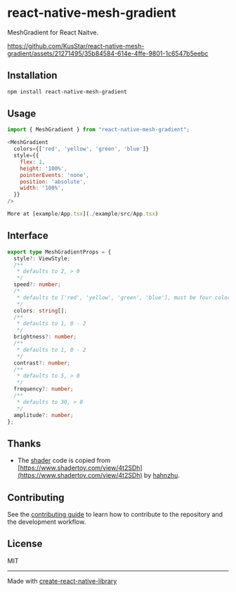 # react-native-mesh-gradient

MeshGradient for React Naitve.

https://github.com/KusStar/react-native-mesh-gradient/assets/21271495/35b84584-614e-4ffe-9801-1c6547b5eebc

## Installation

```sh
npm install react-native-mesh-gradient
```

## Usage

```js
import { MeshGradient } from "react-native-mesh-gradient";

<MeshGradient
  colors={['red', 'yellow', 'green', 'blue']}
  style={{
    flex: 1,
    height: '100%',
    pointerEvents: 'none',
    position: 'absolute',
    width: '100%',
  }}
/>

More at [example/App.tsx](./example/src/App.tsx)
```

## Interface

```ts
export type MeshGradientProps = {
  style?: ViewStyle;
  /**
   * defaults to 2, > 0
   */
  speed?: number;
  /*
   * defaults to ['red', 'yellow', 'green', 'blue'], must be four colors
   */
  colors: string[];
  /**
   * defaults to 1, 0 - 2
   */
  brightness?: number;
  /**
   * defaults to 1, 0 - 2
   */
  contrast?: number;
  /**
   * defaults to 5, > 0
   */
  frequency?: number;
  /**
   * defaults to 30, > 0
   */
  amplitude?: number;
};
```

## Thanks

- The [shader](https://github.com/KusStar/react-native-mesh-gradient/blob/d676e2e3f560282835283117f052a78bdb1eb809/android/src/main/java/com/meshgradient/MeshGradientRenderer.kt#L17-L75) code is copied from [https://www.shadertoy.com/view/4t2SDh](https://www.shadertoy.com/view/4t2SDh) by [hahnzhu](https://www.shadertoy.com/user/hahnzhu).

## Contributing

See the [contributing guide](CONTRIBUTING.md) to learn how to contribute to the repository and the development workflow.

## License

MIT

---

Made with [create-react-native-library](https://github.com/callstack/react-native-builder-bob)
